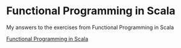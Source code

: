 # Functional Programming in Scala

My answers to the exercises from Functional Programming in Scala

[Functional Programming in Scala](https://www.manning.com/books/functional-programming-in-scala)